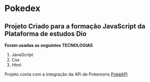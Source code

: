 <h1> Pokedex </h1>
<h2> Projeto Criado para a formação JavaScript da Plataforma de estudos <strong> Dio</strong>  </h2>
<span> <strong> Foram usadas as seguintes TECNOLOGIAS </strong></span>
<ol> 
<li>
  JavaScript
</li>
  <li> 
  Css
  </li>
  <li> 
  Html
  </li>

</ol>

<p> 
Projeto conta com a integração da APi de Pokemons  <a href="https://pokeapi.co/"> PokéAPI </a>
</p>
